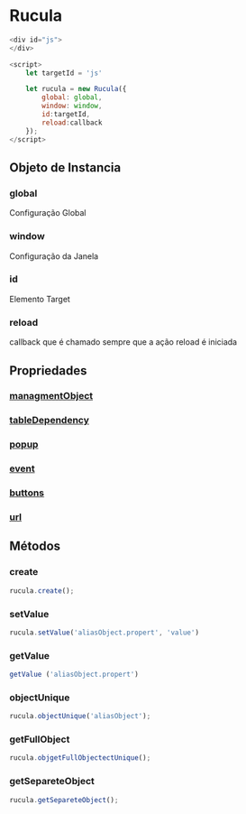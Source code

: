 # Rucula

```js
<div id="js">
</div>

<script>
    let targetId = 'js'

    let rucula = new Rucula({
        global: global,
        window: window,
        id:targetId,
        reload:callback
    });
</script>
```
## Objeto de Instancia
### global
Configuração Global
### window
Configuração da Janela
### id
Elemento Target
### reload
callback que é chamado sempre que a ação reload é iniciada

## Propriedades
### [managmentObject]()
### [tableDependency]()
  
### [popup](./popup.md)
### [event]()
### [buttons]()
### [url]()

## Métodos
### create
```js
rucula.create();
```
### setValue
```js
rucula.setValue('aliasObject.propert', 'value')
```
### getValue
```js
getValue ('aliasObject.propert')
```
### objectUnique
```js
rucula.objectUnique('aliasObject');
```
### getFullObject
```js
rucula.objgetFullObjectectUnique();
```
### getSepareteObject
```js
rucula.getSepareteObject();
```

